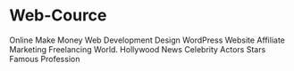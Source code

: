 # Web-Cource
Online Make Money Web Development Design WordPress Website Affiliate Marketing Freelancing World. Hollywood News Celebrity Actors Stars Famous Profession
